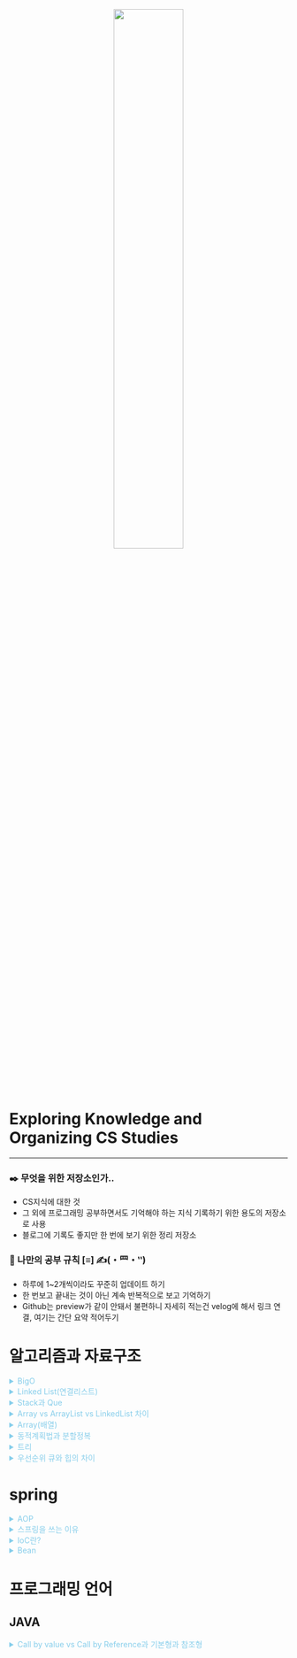 <div align="center">
    <img src="https://github.com/GoldenPearls/study_cs/assets/97003348/7eb5def4-90b1-497d-927c-7b271dfc4bc9" width="50%"/>
</div>

<h1> Exploring Knowledge and Organizing CS Studies </h1> 

---
<h3> ✒️ 무엇을 위한 저장소인가..</h3>  

- CS지식에 대한 것
- 그 외에 프로그래밍 공부하면서도 기억해야 하는 지식 기록하기 위한 용도의 저장소로 사용
- 블로그에 기록도 좋지만 한 번에 보기 위한 정리 저장소

<h3> 📜 나만의 공부 규칙 [≡] ✍(・⺫・‶) </h3>

- 하루에 1~2개씩이라도 꾸준히 업데이트 하기
- 한 번보고 끝내는 것이 아닌 계속 반복적으로 보고 기억하기
-  Github는 preview가 같이 안돼서 불편하니 자세히 적는건 velog에 해서 링크 연결, 여기는 간단 요약 적어두기

# 알고리즘과 자료구조
<details><summary style="color:skyblue">BigO</summary>

[🔭 자세한 설명](https://velog.io/@prettylee620/Big-O) </br>
🪄 간단한 설명
- 알고리즘의 실행 시간이나 공간 복잡도를 표현하는 표기법 중 하나로 Big O 표기법은 알고리즘의 성능을 분석하고 비교하는 데 사용된다.
- Big O는 주어진 알고리즘이 입력 크기에 대해 얼마나 효율적으로 실행되는지를 나타낸다.
- 이 표기법은 주로 **최악의 경우** 시나리오에서 알고리즘의 실행 시간이 어떻게 증가하는지를 나타낸다.
- Big O는 함수 형태로 표기되며, 일반적으로 `O(f(n))`으로 표기되며, 여기서 `f(n)`은 입력 크기 `n`에 대한 함수

예를 들어, `O(1)`은 상수 시간을 의미하며, 입력 크기에 관계없이 실행 시간이 일정하다. `O(n)`은 선형 시간을 의미하며, 입력 크기에 비례하여 실행 시간이 증가한다.
`O(n^2)`은 이차 시간을 의미하며, 입력 크기의 제곱에 비례하여 실행 시간이 증가하며 이와 같이 Big O 표기법을 사용하여 **알고리즘의 효율성을 분석하고 개선하는 데 도움을 준다.**  
    
</details>

<details><summary style="color:skyblue">Linked List(연결리스트)</summary>

[🔭 자세한 설명](https://velog.io/@prettylee620/%EC%97%B0%EA%B2%B0%EB%A6%AC%EC%8A%A4%ED%8A%B8) </br>
🪄 간단한 설명
- 노드의 포인터 부분으로 서로 연결시킨 리스트 데이터 포인터
- 노드에는 데이터 값을 저장하는 data와 링크, 포인터의 역할을 하는 next가 있다.
- 연결리스트는 이어진 메모리 공간이 아닌 불특정 공간에 존재하여 탐색은 선형시간이 걸림
- 상황에 따라 배열보다 빨라질 수 있는 노드 삽입과 삭제

</details>

<details><summary style="color:skyblue">Stack과 Que</summary>

[🔭 자세한 설명](https://velog.io/@prettylee620/%EC%8A%A4%ED%83%9D%EA%B3%BC-%ED%81%90) </br>
🪄 간단한 설명
- 스택과 큐는 우리의 상상에만 존재, 실제로 프로그래밍 언어들에서는 존재하지 않음
- 스택과 큐는 일종의 규칙으로 결국 배열 위에 어떤 규칙을 설정한 모습
- 스택은 LIFO(Last in First Out)으로 팬케이크를 먹는다고 할 때 가장 늦게 올린 것을 먼저 먹는 형식과 비슷
- 큐는 FIFO(First in First Out)으로 버스 타기 위해 줄 설 때 맨 앞 사람이 가장 먼저 타는 것과 비슷

</details>

<details><summary style="color:skyblue">Array vs ArrayList vs LinkedList 차이</summary>

[🔭 자세한 설명](https://velog.io/@prettylee620/Array-vs-ArrayList-vs-LinkedList-차이)

🪄 간단한 설명
- **Array**는 index로 빠르게 값을 찾는 것이 가능함 </br>
- **ArrayList**는 데이터를 찾는데 빠르지만, 삽입 및 삭제가 느림  </br>
- **LinkedList**는 데이터의 삽입 및 삭제가 빠름
- array와 ArrayList의 차이는 array의 경우 우리가 선언 할 때 크기를 지정하고 크기를 확장 시 제한 적이다. 하지만 ArrayList는 크기 유동적이라서 add를 하면 공간 자체 유동적이다.

![image](https://github.com/GoldenPearls/study_cs/assets/97003348/57cd8664-b2e1-4c4c-a0f6-301948efa256)
![image](https://github.com/GoldenPearls/study_cs/assets/97003348/6bbf6507-9c95-4c4a-824a-860b29b0ac05)

</details>

<details><summary style="color:skyblue">Array(배열)</summary>

[🔭 자세한 설명](https://velog.io/@prettylee620/%EB%B0%B0%EC%97%B4array) </br>
🪄 간단한 설명
- 배열은 위치만 알면, 읽을 때 데이터에 빠르게 접근 가능
- 많은 자료를 읽어내려고 할 때 배열이 좋다. 배열의 요소의 개수 상관없이 Random하게 읽어내니까
- Reading은 인덱스를 이용해서 O(1)이지만 Searching, Insert, Delete는 O(n)
- 배열은 접근 연산을 제외하면, 탐색, 삽입, 삭제 연산에 대해 비교적 효율적이지 않으므로, 알고리즘 설계 시 이러한 연산의 효율성 고려할 것

</details>

</details>

<details><summary style="color:skyblue">동적계획법과 분할정복</summary>

[🔭 자세한 설명](https://velog.io/@prettylee620/%EB%8F%99%EC%A0%81-%EA%B3%84%ED%9A%8D%EB%B2%95%EA%B3%BC-%EB%B6%84%ED%95%A0%EC%A0%95%EB%B3%B5-ih96sv90) </br>
🪄 간단한 설명

1. 동적 계획법
>동적 계획법으로 문제를 풀 때는 우선 작은 문제부터 해결해나가보는 것이 좋다. 작은 문제들을 풀어나가다보면 이전에 구해둔 더 작은 문제들이 활용되는 것을 확인하게 된다.
- 복잡한 문제를 간단한 여러 개의 문제로 나누어 푸는 방법, 작은 하위 문제의 해를 저장하고 활용하여 중복 계산을 피하며 문제를 해결하는 데 중점을 둔다.
- `상향식 접근법`으로 가장 최하위 해답을 구한 후, 이를 저장하고, 해당 결과값을 이용해서 상위 문제를 풀어가는 방식이다.
- 한 가지 문제에 대해서, 단 한번만 풀도록 만들어주는 알고리즘
- `Memoization` 기법을 사용한다.
-  Memoization (메모이제이션) 이란: 프로그램 실행 시 이전에 계산한 값을 저장하여, 다시 계산하지 않도록 하여 전체 실행 속도를 빠르게 하는 기술

2. 분할정복
> 분할 정복은 주로 큰 문제를 작은 하위 문제로 나누어 해결하는 데 중점
문제를 나눌 수 없을 때까지 나누어서 각각을 풀면서 다시 합병하여 문제의 답을 얻는 알고리즘
`하향식 접근법`으로, 상위의 해답을 구하기 위해, 아래로 내려가면서 하위의 해답을 구하는 방식

- 병합정렬 : 분할(Divide) => 정복(Conquer) => 합병(Merge) 과정을 거친다.
- 퀵정렬 : 기준 데이터 설정, 그 기준보다 큰 데이터와 작은 데이터의 위치를 바꾸면 ?

</details>

<details><summary style="color:skyblue">트리</summary>

[🔭 자세한 설명](https://velog.io/@prettylee620/%ED%8A%B8%EB%A6%AC%EB%AF%B8%EC%99%84%EC%84%B1-%EC%B6%94%EA%B0%80-%EC%98%88) </br>
🪄 간단한 설명

1. 트리
- 그래프 중 하나로 그래프의 특징처럼 정점과 간선으로 이루어져 있고, 트리 구조로 배열된 일종의 계층적 데이터의 집합
- 트리로 이루어진 집합을 숲이라고 함
- 뿌리가 최상위로 올라감
- 가계도와 같음 ⇒ 단군 할아버지가 A같은 느낌
- 데이터를 순차적으로 저장하지 않는 비선형 구조
- 트리에 서브트리가 있는 재귀적 구조

2. 이진 트리
- 각 노드의 자녀 노드 수 최대 2개인 트리를 의미
- 정 이진 트리 : 모든 노드는 자녀 노드가 없거나 두 개인 트리
- 완전 이진 트리 : 마지막 레벨을 제외한 모든 레벨에서 노드가 빠짐없이 채워져 있고 마지막 레벨은 왼쪽부터 빠짐없이 노드가 채워져 있는 트리
- 포화 이진 트리 : 모든 레벨에서 노드가 빠짐없이 채워져 있는 트리
- 변질 이진 트리 : 모든 부모 노드는 하나의 자녀 노드만을 가짐

3. 이진 탐색 트리
- 이진 탐색이 동작할 수 있도록 고안된 효율적인 탐색이 가능한 자료구조의 일종

4. 트리 순회
- 전위 순회(Pre-Order Traversal) : 현재 노드 방문 => 재귀적으로 왼쪽 서브 트리 순회 => 재귀적으로 오른쪽 서브 트리 순회
- 중위 순회(In-Order Traversal) : 재귀적으로 왼쪽 서브 트리 순회 => 현재 노드 방문 => 재귀적으로 오른쪽 서브 트리 순회회
- 후위 순회(Post-Order Traversal) : 재귀적으로 왼쪽 서브 트리 순회 => 재귀적으로 오른쪽 서브 트리 순회 => 현재 노드 방문

</details>

<details><summary style="color:skyblue">우선순위 큐와 힙의 차이
</summary>

[🔭 자세한 설명](https://velog.io/@prettylee620/%EC%9A%B0%EC%84%A0%EC%88%9C%EC%9C%84-%ED%81%90%EC%99%80-%ED%9E%99%EC%9D%98-%EC%B0%A8%EC%9D%B4) </br>
🪄 간단한 설명
1. 우선순위 큐
- 큐와 유사하지만 우선순위가 높은 아이템이 먼저 처리됨

2. 힙
- 주로 이진 트리 기반으로 구현이 됨
- 트리(tree) : 부모 - 자녀처럼 계층적인 형태를 가지는 구조
- 이진 트리 : 자녀가 최대 두 개인 트리

3. priority queue와 Heap의 관계
- 관계
> 힙(Heap)의 키(key)를 우선순위(priority)로 사용한다면, 힙은 우선순위 큐(priority queue)의 구현체가 된다.
Priority queue = ADT(구현을 설정하지 않고 개념적인 것만 설명)

- 추상 자료형(abstract data type)
**추상 자료형**은 구현 방법을 명시하고 있지 않다는 점에서 자료 구조와 다르다. 비슷한 개념의 추상적 자료 구조는 각 연산의 시간 복잡도를 명기하고 있지만 추상적 자료형에서는 이것조차 명기하지 않는다.
추상 자료형은 인터페이스와 구현을 분리하여 추상화 계층을 둔 것이다. 예를 들어 전기 밥솥을 추상 자료형에 비유한다면 그 속에 들어가는 밥은 자료가 되고, 밥솥에 있는 취사, 예약취사 버튼들과 남은 시간을 표시하는 디스플레이에 어떤 내용들이 표시되어야 하는지를 명기한 것이다.
Heap = data structure(구현까지 있음)
우선순위 큐를 구현하기 위해 다양한 것들이 있겠지만, 힙을 대체로 많이 사용해서 동일시 하는 사람들이 있다.
</details>

# spring
<details><summary style="color:skyblue">AOP</summary>
<details><summary style="color:skyblue">AOP란 무엇인가?</summary>
AOP는 Aspect-Oriented Programming의 약자로, 주요한 비즈니스 로직과 공통적인 부가 기능을 분리하여 관리하는 프로그래밍 패러다임  
</details>

<!-- AOP에 관한 내용 -->
<details><summary style="color:skyblue">AOP의 핵심 개념은 무엇인가요?</summary>
AOP의 핵심 개념은 '관점(Aspect)'입니다. 이는 어플리케이션 전반에 걸쳐 사용되는 부가적인 기능들을 의미하며, 예를 들어 로깅, 보안, 트랜잭션 관리 등이 있습니다. 
</details>

<details><summary style="color:skyblue"> AOP의 장점은 무엇인가요?</summary>
AOP를 사용하면 주요 비즈니스 로직과 부가 기능이 분리되므로 코드의 재사용성과 유지보수성이 향상됩니다. 또한, 공통된 기능을 여러 부분에서 중복해서 구현하지 않아도 되므로 코드 중복을 줄일 수 있습니다.
</details>

<details><summary style="color:skyblue"> AOP에서 핵심 로직과 부가 기능을 어떻게 분리하나요?</summary>
AOP에서는 '어드바이스(Advice)', '포인트컷(Pointcut)', '위빙(Weaving)' 등의 개념을 사용하여 핵심 로직과 부가 기능을 분리합니다. 어드바이스는 부가 기능의 내용을 담고 있고, 포인트컷은 어떤 메소드나 위치에서 어드바이스를 적용할지를 정의합니다. 위빙은 이러한 부가 기능을 실제로 핵심 로직에 적용하는 작업을 의미합니다.
</details>

<details><summary style="color:skyblue"> AOP의 예시를 들어볼까요?</summary>
예를 들어, 트랜잭션 관리는 여러 비즈니스 메소드에서 공통적으로 필요한 기능입니다. AOP를 사용하면 이런 트랜잭션 관리 로직을 핵심 비즈니스 메소드와 분리하여 따로 관리할 수 있습니다. 또 다른 예로 로깅 기능도 있습니다. 핵심 로직의 실행 전후에 로깅을 추가하는 것도 AOP를 통해 간단하게 구현할 수 있습니다.
</details>

<details><summary style="color:skyblue"> AOP가 실제 어떻게 동작하나요?</summary>
AOP는 런타임 시점에 위빙 작업을 통해 부가 기능을 핵심 로직에 적용합니다. 이를 위해서는 프록시(Proxy)라는 중간 객체를 사용합니다. 프록시는 핵심 로직을 호출하기 전에 어드바이스를 실행하고, 그 후에도 필요한 부가 기능을 수행한 후 핵심 로직을 호출합니다.
</details>

<details><summary style="color:skyblue"> AOP를 스프링에서 어떻게 사용하나요?</summary>
스프링 프레임워크는 AOP를 지원하여 개발자가 편리하게 부가 기능을 관리할 수 있도록 도와줍니다. 스프링에서 AOP를 사용하려면 어노테이션을 이용한 설정 방식이나 XML 설정 방식을 선택하여 어드바이스와 포인트컷을 정의하고, 위빙을 설정할 수 있습니다.
</details>

<details><summary style="color:skyblue"> AOP를 사용하면 어떤 상황에서 유용한가요?</summary>
AOP는 주로 다양한 모듈에서 공통으로 사용되는 부가 기능을 분리하여 관리할 때 유용합니다. 트랜잭션 관리, 보안, 로깅 등 여러 곳에서 반복적으로 필요한 기능을 AOP를 통해 중앙에서 관리하면 코드의 효율성과 유지보수성을 높일 수 있습니다.
</details>

<details><summary style="color:skyblue">  AOP를 사용할 때 주의해야 할 점은 무엇인가요?</summary>
AOP를 오용하지 않도록 주의해야 합니다. 너무 많은 부가 기능을 AOP로 분리하면 코드가 복잡해질 수 있으며, 디버깅이 어려울 수 있습니다. 또한, AOP의 성능도 고려해야 합니다. 핵심 로직을 실행하기 전후에 부가 기능을 실행하므로, 불필요한 오버헤드가 발생할 수 있습니다.
</details>
  
</details>

<!-- 스프링을 쓰게 된 계기 이유-->
<details><summary style="color:skyblue"> 스프링을 쓰는 이유</summary>

<details><summary style="color:skyblue"> 프레임 워크의 중요</summary>

  > 💡 프레임워크는 말 그대로 뼈대나 근간을 이루는 코드들의 묶음으로 개발자 능력에 따라 결과 역시 큰 차이를 낳는데 이런상황을 극복하기 위해 나온 것이 프레임워크다. 프레임워크를 이용한다는 것은 프로그램의 기본 흐름이나 구조를 정하고, 모든 팀원이 이 구조에 자신의 코드를 추가하는 방식

즉, 프레임워크의 최대 장점은 개발에 필요한 구조를 이미 코드로 만들어 놓았기 때문에, 실력이 부족한 개발자라 해도 반쯤 완성된 상태에서 필요한 부분을 조립하는 형태의 개발이 가능
</details>

<details><summary style="color:skyblue"> 나오게 된 계기</summary>

> 💡 2000년대 초반부터 시작된 엔터프라이즈급의 개발은 안정된 품질의 개발이 절실했고, 그 결과 많은 프레임워크의 전성시대

spring은 가장 성공한 경량 프레임워크이다.
경량 프레임워크
90년대 말에 복잡한 구동 환경과 하드웨어적인 구성이 필요한 프레임워크의 반대되는 개념으로 등장
특정 기능을 위주로 간단한 jar 파일 등을 이용해서 모든 개발이 가능하도록 구성된 프레임워크
클라이언트 중심, 모바일 중심, Light weight, 생산성, 안전성, 다양한 개발 언어
</details>

<details><summary style="color:skyblue"> 그렇다면 그 많은 것 중에 왜 성공했을까?</summary>
  
1. 복잡함에 반기를 들어서 만들어진 프레임워크로 일반적으로 java클래스와 인터페이스를 이용하는 구조이기 때문에 진입장벽이 높지 않았기 때문이다.
2. 프로젝트의 전체 구조를 설계할 때 유용한 프레임워크로 스프링은 어느 한 분야에 집중하지 않고, 전체를 설계하는 용도로 사용하며 근본적인 사상 자체가 OOP 구조를 뒷받침하고 구조를 설계하는 사상
3. 다른 프레임워크들의 포용으로 다른 프레임워크들은 특정 프레임워크를 채택하면 해당 영역 전체를 수정해야 하는 고질적인 문제가 있으나, 스프링은 다른 프레임워크들과의 통합 지원했기 때문에 최소한의 수정이 가능했다. 스프링의 최대 장점은 기본 뼈대가 흔들지 않고 여러 종류의 프레임워크 혼용해서 사용 가능
4. 개발 생산성과 개발도구의 지원으로 플러그인도 빠른 업데이트 되었기에 별도의 개발도구에 적응 없이도 개발 가능
</details>

<details><summary style="color:skyblue"> 그렇다면 스프링의 특징은..?</summary>
  
1. 제어 역행(IoC, Inversion of Control) 기술
- 이용해 애플리케이션 간의 느슨한 결합을 제어함
2. 의존성 주입(DI, Dependency Injection) 을 통한 객체 간의 관계 구성
- 의존성(dependency)
    - 하나의 객체가 다른 객체 없이 제대로 된 역할을 할 수 없는 것을 말한다.
    - 하나의 객체가 다른 객체의 상태에 따라 영향을 받는 것을 의미
- 주입(Injection)
    - 말 그대로 외부에서 밀어 넣는 것
- 의존성 주입
    - 어떤 객체가 필요한 객체를 외부에서 밀어 넣는다.
- **왜 사용하는 걸까?**
    - 주입을 받는 입장에서는 어떤 객체인지 신경 쓸 필요가 없다.
    - 어떤 객체를 의존하든 자신의 역할은 변하지 않는다.
    - 스프링은 이러한 구조를 만드는데 적합한 구조로 설계되어 있다.
    - `ApplicationContext`라는 존재가 필요한 객체 생성하고 필요한 객체 주입시켜줌
    - `ApplicationContext` 이 관리하는 객체는 빈(bean)이라고 부름

3. 영속성과 관련된 다양한 서비스를 지원함

4. 수 많은 라이브러리와의 연동 기능을 지원함

5. APO의 지원

- 반복적인 코드를 줄이고 핵심 비즈니스 로직에만 집중할 수 있게 해줌
- APO 지원 관련은 여기서 적어둠

6. 트랜잭션의 지원

- 스프링은 이런 트랜잭션의 관리를 어노테이션이나 XML로 설정할 수 있기 때문에 매번 맞는 코드 작성 할 필요 없

7. POJO 방식 프레임워크

- 내부에는 `객체 간의 관계`를 구성할 수 있는 특징을 지님
- 다른 프레임워크와 달리 이 관계 구성 시 **별도의 API를 사용하지 않는** POJO(Plan Old Java Object)의 구성이 가능하도록 제작
- 즉, 일반적인 Java 코드를 이용해서 객체 구성하는 방식을 그대로 스프링에서 사용 가능
- 코드를 개발 시 개발자가 특정 라이브러리나 컨테이너의 기술에 종속적이지 않기 때문에, 생산성에도 유리하고, 코드에 대한 테스트 작업 역시 좀 더 유연하다.

</details>
</details>

<details><summary style="color:skyblue"> IoC란?</summary>

> IoC는 "Inversion of Control"의 약자로, 한국어로는 "제어의 역전"
이는 소프트웨어 디자인 패턴 중 하나로서, 프로그램의 제어 흐름을 역전시켜서 프레임워크 또는 컨테이너가 코드의 실행 흐름을 관리
IoC는 의존성 주입(Dependency Injection, DI)과 밀접한 관련이 있으며, 주로 객체 지향 프로그래밍 환경에서 사용된다.

🪄 핵심개념

1. 제어 역전
- 일반적으로 프로그래밍에서는 개발자가 코드의 흐름과 제어를 결정한다.
- 하지만 IoC에서는 이 제어의 역할이 프레임워크나 컨테이너로부터 개발자로부터 분리되어 제어의 주체가 역전된다.(외부에서 결정)
2. 의존성 주입 (DI)
- 객체들 간의 의존성을 프레임워크나 컨테이너가 주입하는 방식
- 이를 통해 객체 간의 결합도를 낮추고 유연성을 높일 수 있다.

IoC는 코드의 재사용성, 유지보수성, 테스트 용이성 등을 향상시키는 장점을 가지고 있다. </br>
대표적으로 스프링 프레임워크에서는 IoC와 DI를 기반으로 개발자가 애플리케이션의 핵심 비즈니스 로직을 구현하고, 프레임워크가 객체의 생성과 의존성 관리를 담당하도록 하는 것이 핵심 원칙 중 하나이다.
</details>

<details><summary style="color:skyblue"> Bean</summary>

<details><summary style="color:skyblue"> Bean이란</summary>

> 💡 스프링 프레임워크에서 빈은 객체의 인스턴스를 의미한다. 스프링은 객체 지향 프로그래밍의 기본 원칙에 따라 작성된 클래스의 인스턴스를 생성하고 관리하는데 이러한 **인스턴스를 빈**이라고 하며, Bean은 스프링에서 사용하는 POJO 기반 객체다. 
> 스프링 컨테이너는 애플리케이션에서 필요한 빈 객체를 생성하고, 관리하며, 필요한 시점 제공해준다. 빈은 스프링의 IoC 컨테이너의 핵심 개념 중 하나이며, 컨테이너에 의해 생성되고 관리되기 때문에 객체의 생명주기와 의존성 주입등을 효율적으로 관리할 수 있다. 
>
> 스프링에서 빈은 주로 `XML 설정 파일이나 Java Config` 등을 통해 정의하고, 애플리케이션에서 필요한 위치에서 이 빈을 사용하게 된다. 빈은 대부분의 경우 싱글톤으로 생성되어 애플리케이션 전반에 걸쳐 하나의 인스턴스만 유지한다. 그 이유는 **싱글톤 패턴처럼 특정 타입의 Bean을 딱 하나만 만들고 모두 공유해서 사용하기 위함이다**
           
</details>

<details><summary style="color:skyblue">Bean Scope 종류</summary>

  > Bean Scope란? Bean의 사용범위를 말한다. 그리고 request, session, global session은 MVC 웹 어플리케이션에만 사용함
  
1. sigleton
: 해당 Bean에 대해 IoC컨테이너에서 `단 하나의 객체`로만 존재한다. 가장 많이 사용

2. prototype
:  해당 Bean에 대해 `다수의 객체`가 존재할 수 있다.

3. request
: 해당 Bean에 대해 `하나의 HTTP Request의 라이프사이클`에서 단 하나의 객체로만 존재한다.

4. session
: 해당 Bean에 대해 하나의 HTTP Session의 라이플사이클에서 단 하나의 객체로만 존재

5. global session
: 해당 Bean에 대해 하나의 Golbal HTTP Session의 라이프사이클에서 단 하나의 객체로만 존재한다.

> Scope들은 Bean으로 등록하는 클래스에 어노테이션으로 설정해줄 수 있다.

```java
import org.springframework.context.annotation.Scope;
import org.springframework.stereotype.Service;
 
@Scope("prototype")
@Component
public class UserController {
}
```
</details>
</details>

# 프로그래밍 언어
## JAVA
<details><summary style="color:skyblue"> Call by value vs Call by Reference과 기본형과 참조형</summary>

[🔭 자세한 설명](https://velog.io/@prettylee620/Call-by-value-vs-Call-by-Reference)

🪄 간단한 설명
- **Call by Value**란 인자의 실제 값을 복사하여 함수의 매개변수에 전달하는 방식으로 실제로 메모리 주소 자체 전달이 아니며, 대표적으로 자바는 Call by Value만 지원한다.
- **기본형**의 경우 실제 데이터 값이 복사 되며, 값의 복사 => 별도의 메모리 공간 => 원본 값의 보존 순서로 진행된다.
- **참조타입**의 경우 객체의 주소값이 복사되는데 동작방식은 참조의 복사 => 동일한 객체에 대한 참조 => 객체 변경의 영향 순서로 진행된다.
- 그렇다면 반대로 Call by Reference란 뭘까?
- `Call by Reference`란? 함수에 인자를 전달할 때 인자의 실제 메모리 주소를 전달하는 방식이며, 인자의 실제 메모리에 접근하고 수정할 수 있다. Call by Reference의 특징이란 stack영역에 생성된다. 또한 참조형은 heap 영역에 저장한다.

# 운영체제
<details><summary style="color:skyblue"> 프로세스, 스레드, 멀티태스킹, 멀티스레딩, 멀티프로세싱, 멀티프로그래밍</summary>

[🔭 자세한 설명](https://velog.io/@prettylee620/%ED%94%84%EB%A1%9C%EC%84%B8%EC%8A%A4-%EC%8A%A4%EB%A0%88%EB%93%9C-%EB%A9%80%ED%8B%B0%ED%83%9C%EC%8A%A4%ED%82%B9-%EB%A9%80%ED%8B%B0%EC%8A%A4%EB%A0%88%EB%94%A9-%EB%A9%80%ED%8B%B0%ED%94%84%EB%A1%9C%EC%84%B8%EC%8B%B1-%EB%A9%80%ED%8B%B0%ED%94%84%EB%A1%9C%EA%B7%B8%EB%9E%98%EB%B0%8D%EA%B3%BC-%EC%8A%A4%EB%A0%88%EB%93%9C%EB%A5%BC-%EB%A7%8E%EC%9D%B4-%EC%93%B8%EC%88%98%EB%A1%9D-%ED%95%AD%EC%83%81-%EC%84%B1%EB%8A%A5%EC%9D%B4-%EC%A2%8B%EC%9D%84%EA%B9%8C)

🪄 간단한 설명
- **단일 프로세스**란 한 번에 하나의 프로그램만 실행
- 단일 프로세스의 단점 해결책으로 멀티 프로그래밍 등장
- **멀티 프로그래밍**은 여러 개의 프로그램을 메모리 올려놓고 동시에 실행
- 하지만, cpu 사용시간이 길어지면 다른 프로세스 대기시간 너무 길어짐
- 그것의 해결책으로 멀티태스킹 등장
- **멀티 태스킹**은 프로세스는 한 번 cpu 사용시 `아주 짧은 시간(=quantum)`만 cpu 실행
- 그럼에도 아쉬움이 남은점들.. 특히 프로세스의 `컨텍스트 스위칭`은 무거우며, 독립된 메모리 공간을 가져서 데이터 공유가 어려움
- 그것의 해결책으로 멀티스레딩이 나옴
- **멀티스레딩**이란 같은 프로세스를 가진 스레드들은 같은 메모리 공간을 공유하되, 스레드들 만의 고유한 영역도 있다. 스레드가 가장 작은 실행 단위가 됨
- **멀티프로세싱**은 두 개 이상의 프로세서나 코어를 활용하는 시스템을 말한다.

</details>

<details><summary style="color:skyblue"> 스레드를 많이 쓸수록 항상 성능이 좋아질까..?</summary>
멀티스레딩 환경에서 쓰는 것을 말함

1. 당장 보통 드는 생각은 스레드를 많이 쓰면 쓸수록 동시에 처리할 수 있는 프로그램 수도 늘어나니 애플리케이션의 성능이 전체적으로 좋아질 것 같다라고 생각할 수 있음
2. 그러나, 여기에 전제가 깔림
3. 전제 : 해당 어플리케이션은 `더 작은 작업들로 잘게 쪼개서 동시에 실행이 가능한 성격`의 애플리케이션

**순차적 애플리케이션**

1. `순차적`으로 실행되어야 하는 애플리케이션이라면.. 그래서 잘게 쪼개서 동시에 실행하기 매우 어려운 성격의 애플리케이션이라면 **스레드를 많이 쓰려고 해도 실제 사용할 수 있는 스레드 수는 제한이 생김**
2. 코어에서 실행되던 스레드가 다른 스레드로 바뀔 때마다,`context switching`을 하는데, 이런 스위칭 작업도 **CPU 코어에서 실행**되게 되는 작업
3. 즉, 코어에서 `스위칭 작업`을 처리하는 동안에는 **애플리케이션 코드가 실행되지 않음**
    1. `overhead` : 이때, 스위칭 작업을 위해 소비되는 **CPU time**은 애플리케이션과 직접적인 관련은 없지만 멀티스레딩으로 동작하기 위해 필요하기 때문에 간접 방식이라고 부름
4. 위의 지식을 바탕으로 CPU의 코어 수는 고정되어 있는데 스레드 수를 계속 늘리게 되면 한 코어에서 경합해야하는 스레드의 수는 더 늘어나기 때문에 **OVERHead**도 많아짐 ⇒ 한계

**CPU bound, I/O bound 관점**

**CPU bound 애플리케이션**

1. cpu를 많이 쓰기 떄문에 코어 수와 비슷한 수준 이상으로 스레드 수를 늘려봤자 이점이 없다.
2. 오히려 각 코어에서 경합하는 스레드 수가 많아질 수

록히 context switching 때문에 overhead만 더 많아져서 성능에 안 좋은 영향

**I/O bound 애플리케이션**

1. I/O 작업이 많기 때문에 CPU가 놀고 있는 시간이 많다.
2. 코어 수보다 두~세배 늘려주는 것이 overhead가 늘긴 해도 코어들을 좀 더 효율적으로 사용 가능하기에 성능 이점이 있음
3. 물론 너무 많이 늘리면 안좋음
	
</details>

<details><summary style="color:skyblue"> 비동기 맥락에 따른 의미</summary>

[🔭 자세한 설명](https://velog.io/@prettylee620/%EB%B9%84%EB%8F%99%EA%B8%B0%EC%97%90%EC%84%9C-%EA%B0%81-%EB%A7%A5%EB%9D%BD%EC%97%90-%EB%94%B0%EB%A5%B8-%EC%9D%98%EB%AF%B8%EB%A5%BC-%EC%84%A4%EB%AA%85)

🪄 간단한 설명

**동기[sysncronous | 동시에 일어나는]**
- 순차적으로 실행
- 코드 한줄, 한줄 실행이 끝난 뒤 다음 코드로 넘어가는 처리 방식
- 동시에 일어난다는 뜻을 가진다.
- 어떤 것을 요청하면 이에 대한 결과가 동시에 일어난다는 뜻입
- 요청을 한다면 얼마나 시간이 걸려도 그 자리에서 결과가 주어져야 한다.
- 즉, 여러 작업(task)들을 순차적으로 실행하도록 개발

**비동기[asyncronous | 동시에 일어나지 않음]**
- 동시에 일어나지 않음을 의미
- 어떤 것에 대한 요청에 의한 결과가 동시에 일어나지 않음을 의미
- 요청해도 이를 즉시 처리하지 않아 결과가 이후에 나오게 된다.
- 즉, 여러 개의 요청을 동시에, 독립적으로 처리할 수 있다는 의미입니다.
- 실행이 오래걸리는 코드라면, 효율성 측면에서 비동기로 실행하는 것이 더 좋다.
- 코드 실행 후, 완료 여부와 관계없이 다음 코드로 넘어가는 처리 방식[다른 작업을 동시에 수행]

**그렇다면.. 비동기가 좋기만 할까?**
1. 동기 방식
- 매우 직관적. 어떤 작업을 실행하면 끝날때까지, 그리고 순차적으로 진행하기 때문
- 하지만, 결과가 주어질 때까지 아무것도 못하고 대기해야 한다.
2. 비동기 방식
- 결과가 주어지기 전까지 다른 작업을 할 수 있기 때문에 효율적
- 하지만 동기 방식에 비해 직관적이지 못하고 복잡하다는 단점

</details>

<details><summary style="color:skyblue"> 컴퓨터 구조와 운영체제를 알아야 하는 이유 - 운영체제 개념</summary>

[🔭 자세한 설명](https://velog.io/@prettylee620/%EC%BB%B4%ED%93%A8%ED%84%B0-%EA%B5%AC%EC%A1%B0%EC%99%80-%EC%9A%B4%EC%98%81%EC%B2%B4%EC%A0%9C%EB%A5%BC-%EC%95%8C%EC%95%84%EC%95%BC-%ED%95%98%EB%8A%94-%EC%9D%B4%EC%9C%A0-%EC%9A%B4%EC%98%81%EC%B2%B4%EC%A0%9C-%EA%B0%9C%EB%85%90)

🪄 간단한 설명

**컴퓨터 근간을 알게 되면 좋은 점**
1. 문제 해결 능력

> 내가 만든 프로그램이 어떻게 동작하는지를 알아야 한다. 컴퓨터를 미지의 대상이 아니라 분석의 대상으로 봐야 하는 능력을 길러야 한다. 

즉, `컴퓨터의 내부 동작`을 들여다봐야 한다. 그러니까 내가 만든 코드가 **컴퓨터의 가장 밑단부터 어떻게 차근차근 실행되는 지**를 알 수 있어야 한다. 개발자들이 말하는 분석하는 능력을 길러야 한다는 의미가 여기서부터 시작된다고 볼 수 있다.

2. 성능, 용량, 비용
개발에서 가장 중요한 이야기 중 하나, 애플리케이션 개발 시 대규모 트래픽 처리라던지.. 빠른 처리라던지.. 등등과 같이 중요한 것이다.

**컴퓨터의 구조는 2가지로 나뉜다**
> 첫 번째, 컴퓨터가 이해하는 2가지 정보

1. 데이터
2. 명령어

> 두 번째, 컴퓨터의 네 가지 핵심 부품

1. cpu
- 관리자 역할을 하는 운영체제의 커널이 프로그램을 메모리에 올려 프로세스로 만들면 일꾼은 CPU가 처리
- `ALU(산술 논리 연산장치)` : 계산기, 계산을 위한 회로들의 모음
- `레지스터` : CPU 내부의 작은 임시기억저장장치, CPU는 자체적으로 저장할 방법이 없기 떄문에 레지스터를 거쳐 데이터 전달
- `제어장치` : 제어 신호를 내보내고, 명령어를 해석하는 장치, 데이터 처리를 위한 순서 ㄷ결정
2. 메모리
- `현재 실행되는` 프로그램의 **명령어와 데이터를 저장**하는 부품
- 프로그램이 실행되려면 메모리에 저장되어 있어야 한다.
- 메모리에 저장된 값의 위치는 주소로 알 수 있다.
3. 보조기억장치
- RAM, SSD, USB Memory, CD Rom, 하드디스크, SD 카드
- 전원이 꺼져도 보관할 프로그램을 저장하는 부품으로 메인보드 외부에 존재
- (주 기억장치보다)용량도 더 크고 가격이 저렴
4. 입출력장치
- 컴퓨터 외부에 연결되어 컴퓨터 내부와 정보를 교환 할 수 있는 부품

> 핵심 부품을 연결해주는 2가지
1. 메인 보드
2. 시스템 버스

**운영체제란?**
- 자원을 관리하는 특별한 **프로그램**
- `실행 중인 프로그램`[=프로세스]을 관리하는 특별한 **프로그램**

> 운영체제 또한 특별하지만 프로그램이기 때문에 마찬가지로 메모리에 저장, 다만 특별하기에 커널 영역에서 실행

> 운영체제를 알아야 하는 이유는?

**🌻 운영체제는 프로그램을 위한 프로그램이다.**

운영체제는 **사용자를 위한 프로그램이 아니다.** 그저 컴퓨터를 이용하기만 할 때는 알지 몰라도 상관없다. 만들고 실행하는 프로그램에게 여러 기능을 주는 프로그램이 운영체제이다.

> 프로그램을 만드는 개발자는 운영체제를 알아야 한다. **어떻게 내가 만들고자 하는 프로그램이 도움을 받고 있는지 동작하는지를 이해 해야한다.**
> 

**🌻 문제 해결 능력 - 오류 메세지에 대한 깊은 이해**

- 오류 메세지를 내보내는 근원적인 주체는 운영체제로 볼 수 있다. 그렇기 때문에 **내가 만들고자 하는 프로그램이 도움받고 있는 운영체제를 깊게 이해하면 오류 메세지에 대해 깊게 이해할 수 있다.**

> 운영체제는 즉, 그 속에서 ***프로그램이 실행할 수 있도록 하는 환경을 제공***
>
</details>

<details><summary style="color:skyblue"> 인터럽트, 시스템 콜, 유저모드, 커널모드 들의 프로그래밍과의 관계</summary>

[🔭 자세한 설명](https://velog.io/@prettylee620/%EC%9D%B8%ED%84%B0%EB%9F%BD%ED%8A%B8-%EC%8B%9C%EC%8A%A4%ED%85%9C-%EC%BD%9C-%EC%9C%A0%EC%A0%80%EB%AA%A8%EB%93%9C-%EC%BB%A4%EB%84%90%EB%AA%A8%EB%93%9C-%EB%93%A4%EC%9D%98-%ED%94%84%EB%A1%9C%EA%B7%B8%EB%9E%98%EB%B0%8D%EA%B3%BC%EC%9D%98-%EA%B4%80%EA%B3%84)

🪄 간단한 설명

**User mode와 Kernel mode**
1. user mode
우리가 개발하는 프로그램은 일반적으로 유저모드에서 실행
2. user mode ⇒ Kernel mode
프로그램 실행 중에 인터럽트(interrupt)가 발생하거나 시스템 콜(system call)을 호출하게 되면 커널 모드로 전환
3. Kernel mode
방금 전까지 실행 중이던 프로그램의 현재 CPU 상태를 저장함
나중에 마저 실행하기 위해
커널이 인터럽트나 시스템 콜을 직접 처리한다. 즉, CPU에서 커널 코드가 실행됨
처리가 완료되면 중단됐던 프로그램의 직전의 CPU 상태를 복원
4. Kernel mode ⇒ user mode
다시 통제권을 프로그램에게 반환
5/ user mode
프로그램이 이어서 실행된다.
6. 커널(kernel)
운영체제의 핵심
시스템의 전반을 관리/감독하는 역할
하드웨어와 관련된 작업을 직접 수행

**Interrupt**
시스템에서 발생한 다양한 종류의 이벤트 혹은 그런 이벤트를 알리는 매커니즘이자 어떤 신호가 들어왔을 때 `CPU를 잠깐 정지`시키는 것'

**시스템 콜의 개념**
프로그램이 OS 커널이 제공하는 서비스를 이용하고 싶을 때 시스템 콜을 통해 실행
시스템 콜이 발생하면 해당 커널 코드가 커널 모드에서 실행

</details>

<details><summary style="color:skyblue"> 메모리와 메모리 관리</summary>

[🔭 자세한 설명](https://velog.io/@prettylee620/%EB%A9%94%EB%AA%A8%EB%A6%AC%EC%99%80-%EB%A9%94%EB%AA%A8%EB%A6%AC-%EA%B4%80%EB%A6%AC)

🪄 간단한 설명

1. 메모리
- CPU는 그저 메모리에 올라와 있는 프로그램의 명령어들을 실행

2. 메모리 계층
- 레지스터 : CPU 안에 있는 작은 메모리
- 캐시 : L1, L2 캐시를 지칭한다.
- 주기억장치 : (= 메모리, RAM)
- 저장장치(HDD SDD) : (= 보조기억장치)

3. 캐시
캐시는 데이터를 미리 복사해 놓는 임시 저장소이자 빠른 장치와 느린 장치에서 속도 차이에 따른 병목 현상을 줄이기 위한 메모리

4. 기억장치 관리
- 기억장치의 관리 전략의 개요
- 보조기억장치의 프로그램이나 데이터를 주기억장치에 적재시키는 시기(When), 적재 위치(Where) 등을 지정하여 한정된 주기억장치의 공간을 효율적으로 사용하기 위함
#반입(Fetch), 배치(Placement), 할당(Allocation), 교체(Replacemnet)
반배할교
</details>


# 서버관련
<details><summary style="color:skyblue"> 서버, 웹서버, WAS </summary>

[🔭 자세한 설명](https://velog.io/@prettylee620/CS-%EC%A7%80%EC%8B%9D-%EC%84%9C%EB%B2%84%EA%B4%80%EB%A0%A8)

<details><summary style="color:skyblue"> 서버</summary>
**1) 서버란..**
- 주된 정보의 제공이나, 작업을 수행하는 컴퓨터 시스템

### **2) 컴퓨터의 서버는 클라이언트에 서비스를 제공한다.**

웹브라우저 : 클라이언트
컴퓨터 : 서버

### **3) 서버의 처리는 클라이언트의 요청으로 시작된다.**

서버는 그 자체로  작동하는 것이 아니라, 불특정 다수의 컴퓨터에 대해 일방적으로 서비스를 제공하지 않음
클라이언트로부터 `요청(request)`을 받아서 처음으로 처리를 시작하고, 서비스를 `제공(응답, response)`한다.

1. 클라이언트는 서버에 무언가의 서비스를 요청한다.
2. 서버는 요청에 따라 맞춰 처리를 수행한다.
3. 서버는 처리 결과를 클라이언트로 반환
4. 클라이언트는 처리 결과를 받는다.

### **4) 웹서비스에 대입해보자**

**클라이언트** : 구글 크롬, 사파리와 같은 웹브라우저
**서버** : 웹사이트(의 구성 파일)이 있는 컴퓨터

5. 웹브라우저는 웹서버에 ㅇㅇ 사이트의 데이터를 주십시오라고 요청한다.
6. 웹서버는 ㅇㅇ 사이트의 파일을 찾는다.
7. 웹서버는 ㅇㅇ 사이트의 파일을 웹브라우저에 반환한다.
8. 웹브라우저는 ㅇㅇ사이트의 파일을 받아서 화면에 표시한다.
⇒ 이러한 시스템을 `클라이언트/서버 시스템`이라고 함   	
</details>

<details><summary style="color:skyblue"> 웹서버(Web Server)</summary>

**1. 웹서비스**
- 클라이언트 : 구글 크롬, 사파리와 같은 웹브라우저
- 서버 : 웹사이트(의 구성 파일)이 있는 컴퓨터

**2. 웹 서버란(WEB) = 아파치**
- 하드웨어와 소프트웨어 혹은 두 개가 같이 동작하는 것을 의미
- 말 그대로 작성된 html 페이지 등을 네트워크 망에 종속되지 않고, 웹서비스를 할 수 있도록 어플리케이션
- 브라우저에서 웹 서버에서 불려진 파일을 필요로 할 때, 브라우저는 HTTP를 통해 파일을 요청
- 요청이 올바른 웹 서버(하드웨어)에 도달 시, HTTP 서버(소프트웨어)는 요청된 문서를 HTTP를 이용해 보내줌
 </details>

<details><summary style="color:skyblue"> 웹 컨테이너(Web Container)</summary>

- `서블릿 컨테이너`라고도 함
- JSP + 서블릿을 실행시킬 수 있는 소프트웨어
- 웹 서버의 컴포넌트 중 하나로 자바 서블릿과 상호작용
- 서블릿의 생명주기를 관리하고, URL과 특정 서블릿을 맵핑하며 URL 요청이 올바른 접근 권한을 갖도록 보장
</details>

<details><summary style="color:skyblue"> WAS(Web Application Server) = tomcat</summary>

- 웹 서버 + 웹 컨테이너
- 인터넷 상에서 HTTP를 통해 사용자 컴퓨터나 장치에 애플리케이션을 수행해 주는 미들웨어(소프트웨어 엔진)
- 동적 서버 콘텐츠를 수행하는 것으로 일반적인 웹 서버와 구별되며, 주로 데이터베이스 서버와 같이 수행
- 웹 상에 사용하는 컴포넌트를 올려놓고 사용하게 되는 서버
</details>

<details><summary style="color:skyblue"> HTTPS vs HTTP </summary>

1. HTTP란?
- 웹 서비스를 위해 이용되는 프로토콜로 보안성이 안 좋음
- 암호화되지 않는 상태로 웹 볼 때 사용되는 프로토콜
- 인터넷에서 하이퍼텍스트(hypertext) 문서를 교환하기 위하여 사용되는 통신규약

2. HTTPS(HTTP Secure)란?
- 암호화된 상태로 웹을 볼 때 HTTP에 Secure을 뜻하는 s가 붙어 HTTPS

</details>

<details><summary style="color:skyblue"> 프로토콜 </summary>
1. 프로토콜이란?
- 통신 프로토콜 또는 통신 규약은 컴퓨터나 원거리 통신 장비 사이에서 메세지를 주고 받는 양식과 규칙의 체계, 통신 규약 및 약속
- 톰 마릴은 컴퓨터가 메세지를 전달하고, 메세지가 제대로 도착했는지 확인하며, 도착하지 않았을 경우 메세지를 재전송하는 일련의 방법을 기술적 은어로 프로토콜이라고 한다.
- 통신을 위해 프로토콜이 가져야 하는 일반적인 기능에는 데이터 처리 기능, 제어 기능, 관리적 기능

2. 프로토콜의 기본 요소
- `구문(Syntax)` : 전송하고자 하는 데이터의 형식(Format), 부호화(Coding), 신호 레벨(Singnal Level) 등을 규정
- `의미(Semantics)` : 두 기기간의 효율적이고 정확한 정보 전송을 위한 협조 사항과 오류 관리를 위한 제어 정보를 규정
- `시간(Timing)` : 두 기기 간의 통신 속도, 메세지의 순서 등을 규정

</details>
 
</details>

# 공부방법

<details><summary style="color:skyblue"> 컴퓨팅적 사고 방식</summary> 
	
[🔭 자세한 설명 :테오님 블로그](https://velog.io/@teo/computational-thinking)
</details>

# 강연 및 멘토링
<details><summary style="color:skyblue"> 센스있는 BE 개발자 되기 </summary> 
	
[🔭 자세한 강연 후기](https://velog.io/@prettylee620/%EC%A0%90%ED%95%8F-%EA%B0%95%EC%97%B0-%EC%84%BC%EC%8A%A4%EC%9E%88%EB%8A%94-BE-%EB%90%98%EA%B8%B0)


</details>

<details><summary style="color:skyblue"> 인프런 멘토 우연님 후기이자 방향성 - 초보개발자의 고민과 방안 </summary> 
	
[🔭 자세한 멘토 후기](https://velog.io/@prettylee620/%EC%9D%B8%ED%94%84%EB%9F%B0-%EB%A9%98%ED%86%A0-%EC%9A%B0%EC%97%B0%EB%8B%98-%ED%9B%84%EA%B8%B0%EC%9D%B4%EC%9E%90-%EB%B0%A9%ED%96%A5%EC%84%B1-%EC%B4%88%EB%B3%B4%EA%B0%9C%EB%B0%9C%EC%9E%90%EC%9D%98-%EA%B3%A0%EB%AF%BC%EB%93%A4)


</details>



# 그 외
###  스택 트레이스 + nullpointException이 일어나는 이유
<details><summary style="color:skyblue">[🔭 자세한 설명]</summary>    

> 일단 출처
https://jaehoney.tistory.com/51
https://okky.kr/articles/338405

**개념**
- 프로그램이 시작된 시점부터 현재 위치까지의 메서드 호출 목록
- 예외가 어디서 발생했는지 알려주기 위해 JVM을 생성
**필요 이유**
- 스택 트레이스를 읽는 능력은 선택이 아닌 필수
- 무턱대고 오류내용을 복붙하고 해결을 위한 코드도 복붙한다면 직면한 문제는 해결할 수 있지만 발전 없이 머물러 있게 됨
- 강사님도 항상 강조하는 내용
**그렇다면 읽는 법?**
```JAVA
public class StackTraceTest 
{
	public static void main(String[] args) 
	{
		one();
	}
	
	public static void one()
	{
		two();
	}

	public static void two()
	{
		three();
	}
	
	public static void three()
	{
		Integer.parseInt("abcde");
	}
}
```
![](https://velog.velcdn.com/images/prettylee620/post/0bc51219-6345-49e0-899d-cfc22c9ee627/image.png)
1. 스택트레이스는 에러가 발생된 시점부터 프로그램이 시작된 시점까지 거슬러 올라가면서 출력되기 때문에 **먼저 실행된 메서드가 가장 아래**
2. 나도 보려고 노력하지만 겁먹기 마련이다. 대부분 처음 시작하는 분들이 그렇더라 
3. 하지만 에러의 진정한 원인은 가장 아래쪽(초기)에 있는 `Caused by:`로 시작되는 줄부터 아래로 세줄이면 충분
```java
Caused by: java.lang.NullPointerException
     at com.mycompany.service.impl.PortalManagerImpl.deleteMenuItem(PortalManagerImpl.java:603)
     at com.mycompany.service.impl.PortalManagerImpl.deletePortal(PortalManagerImpl.java:358)
```
4. 위의 내용은 com.mycompany.service.impl.PortalManagerImpl' 클래스의 `deletePortal` 메소드 358라인에서 같은 클래스의 `deleteMenuItem`메소드를 호출했는데 해당 메소드 603번 째 줄에서 널포인터 예외가 발생했다라고 해석
> **okky의 질문**
![](https://velog.velcdn.com/images/prettylee620/post/44408d1c-8078-468d-b5c6-1a9b2be04488/image.png)
**okky의 답변**
`deleteMenuItem()`은 재귀 호출을 하는 메서드라서 혼동이 되신 것 같습니다. 스택트레이스의 인용하신 부분은 "603번 째 줄에서 deleteMenuItem()을 호출할 때"가 아니라 "호출된 deleteMenuItem() 메서드의 내부의 603번 째 줄"임</br>
🐇 좀 더 자세히 설명하자면,
deleteMenuItem() 메서드 내부에서 getMenuItems(item.getPortal().getId(), item.getId()) 메서드를 호출하려고 합니다. 이때, item이 null인 경우 NullArgumentException이 발생하고 예외가 던져집니다.

5. `PortalManagerImpl` 클래스 소스
```java
if (item == null) {
    throw new NullArgumentException("item");
}

//중간 생략
List<PortalMenu> children = getMenuItems(item.getPortal().getId(), item.getId()); // 603번째 줄

for (PortalMenu child : children) {
    deleteMenuItem(child);
 }
 ```
**그렇다면..? 널포인트 exception 원인은?**
- 많은 수의 지원자들이 `children`이나 `item.getId()` 등에 널값이 들어간 것 같다고 답했다고 한다. 이론적으로 해당 라인에서 널값이 들어갈 수 있는 모든 경우의 수는,

> 1. children
> 2. item
> 3. item.getPortal()
> 4. item.getPortal().getId()
> 5. item.getId()

- 이 중 적어도 두 가지, 즉 2번 혹은 3번으로 가능성을 바로 좁히지 못한다면 그것은 널포인터 예외의 의미를 정확하게 파악하지 못하고 있기 때문이라고 한다.

> 널포인터 예외는 단순하게 변수에 널값이 들어가서 생기는 오류가 아니다. `널포인터 예외`는 **명확하게 객체의 널레퍼런스에 대해 메소드 호출이나 필드 참조 등의 작업을 했을 때 발생하는 문제**라는 것을 이해한다면 이런 문제는 곧바로 원인을 좁힐 수 있어야 한다.

- 즉, 1번의 경우처럼 단순히 변수에 널값을 할당하는 것만으로는 절대로 널포인터 예외가 날 수 없다. 그리고 만일 4 번 `item.getPortal().getId()`이나 5번 `item.getId()`이 널이라면 이는 널 레퍼런스에 대한 호출이 아니라 널값을 `getMenuItems`라는 **메소드의 인자로 넘기는 것 뿐이기 때문에 역시 널포인터 예외의 원인이 될 수 없다.**

- 물론 `getMenuItem` 메소드 안에서 **해당 인자에 대한 널체크 없이 값을 사용하다가 예외가 날 수도 있겠지만** 이 경우엔 절대로 트레이스 상에 **굵은 글자로 표시된 603번 째에서 예외를 뿌리지 않는다.**

- 그렇다면 남은 가능성은 2번 'item'이 널이거나 3번 'item.getPortal()'이 널인 경우뿐인데, 'item' 변수는 위에서 널체크를 하기 때문에 603번 째 줄에서 절대로 널값을 가질 수 없다. 그렇기 때문에 답은 3번이 되는 것

#### 읽어보면 좋은 글
[개발은 암기과목이 아닙니다](https://okky.kr/questions/311337)

#### 논외 Visual Studio와 Visual Studio Code
> 스택 트레이스 를 읽는 법을 찾다가 알게 된 것인데... 둘은 완전히 다르다는 것
Visual Studio는 IDE(통합 개발 환경)이며 Visual Studio Code는 Sublime Text 및 Atom과 같은 리치 텍스트 편집기로
도구 간의 차이점은 IDE와 텍스트 편집기 그 이상이라고 한다.
IDE는 코드 작성, 편집, 디버깅 및 실행을 위한 강력한 도구로 텍스트 편집기에서는 코드를 작성하고 편집할 수만 있다. 코드를 실행하거나 자동으로 실행되도록 플러그인을 다운로드하려면 텍스트 편집기에서 나가야 할 수도 있다고 함.. 깊게 공부 안하고 돌리기만 해서... 몰랐다.
</details>

# 관련 정리된 링크들
- [ [IT 개발자와 일할 때 필요한 모든 개발지식] A to Z 자료 모음집 By 그랩](https://www.grabbing.me/IT-A-to-Z-By-1e1fbc981b7c4c03ac44943085ac8304)
: 웬만한 CS 지식 집합체 IT 분야 종사자라면 봐야함

- [[IT 개발자와 일할 때 필요한 모든 개발지식] A to Z 자료 모음집 By 그랩의 어려운 IT 용어 정리](https://www.grabbing.me/IT-e042e5f23b2147878ead089c97ef3c77#35a8ac77dfa84380bdd9d1c4e29e84d3)
: 위와 똑같은 곳으로 어려운 IT 용어 모음

- [신입 개발자 전공 지식 & 기술 면접 백과사전](https://gyoogle.dev/blog/)
: 기술 면접에 대한 정리가 체계적으로 잘되어 있는 편

- [신입 개발자 전공 지식 & 기술 면접 백과사전](https://github.com/WooVictory/Ready-For-Tech-Interview)
: 위의 웹사이트 GITHUB 버전

- [다른 사람이 면접시 물어본 것을 VELOG에 정리한 것](https://velog.io/@matisse/%EA%B8%B0%EC%88%A0%EB%A9%B4%EC%A0%91-%EC%A7%88%EB%AC%B8-%EC%A0%95%EB%A6%AC-CS)
: 3년전 글이긴 한데 정리가 잘되있어서 나도 나중에 면접시 저런식으로 정리해야 겠다를 생각함

- [READY FOR TECH INTERVIEW](https://github.com/WooVictory/Ready-For-Tech-Interview)
: 이 곳은 신입 혹은 주니어 개발자에게 필요한 지식을 정리하는 GITHUB

- [Technical Interview Guidelines for Beginners](https://github.com/JaeYeopHan/Interview_Question_for_Beginner)
: 시작하는 주니어 개발자들을 위한 기초 지식 정리한 GITHUB

- [Backend-Interview-Question](https://github.com/ksundong/backend-interview-question)
: 백엔드 개발자 입사시 질문, 예상질문 GITHUB

- [라인 들어가신 분의 기술면접 공부법](https://velog.io/@rmswjdtn/%EC%B7%A8%EC%97%85-%EB%B0%B1%EC%97%94%EB%93%9C-%EC%8B%A0%EC%9E%85-14%EB%B2%88%EC%9D%98-%EB%A9%B4%EC%A0%91-%EA%B7%B8%EB%A6%AC%EA%B3%A0-%EC%B7%A8%EB%BD%80-4-%EA%B8%B0%EC%88%A0%EB%A9%B4%EC%A0%91)

- [널널한 개발자](https://www.youtube.com/watch?v=k1gyh9BlOT8&list=PLXvgR_grOs1BFH-TuqFsfHqbh-gpMbFoy)
: 네트워크 기초 개념 

- [김덕수님](https://www.youtube.com/watch?v=EdTtGv9w2sA&list=PLBrGAFAIyf5rby7QylRc6JxU5lzQ9c4tN)
  : 운영체제 기초 개념 유투브
